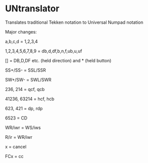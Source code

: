 # UNtranslator
Translates traditional Tekken notation to Universal Numpad notation

Major changes:

a,b,c,d = 1,2,3,4

1,2,3,4,5,6,7,8,9 = db,d,df,b,n,f,ub,u,uf

[] = DB,D,DF etc. (held direction) and * (held button)

SS+/SS- = SSL/SSR

SW+/SW- = SWL/SWR

236, 214 = qcf, qcb

41236, 63214 = hcf, hcb

623, 421 = dp, rdp 

6523 = CD

WR/iwr = WS/iws

R/ir = WR/iwr

x = cancel 

FCx = cc
